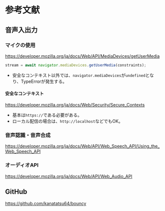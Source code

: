 # 参考文献

## 音声入出力

### マイクの使用

https://developer.mozilla.org/ja/docs/Web/API/MediaDevices/getUserMedia

```js
stream = await navigator.mediaDevices.getUserMedia(constraints);
```

- 安全なコンテキスト以外では、`navigator.mediaDevices`が`undefined`となり、TypeErrorが発生する。

#### 安全なコンテキスト

https://developer.mozilla.org/ja/docs/Web/Security/Secure_Contexts

- 基本は`https://`である必要がある。
- ローカル配信の場合は、`http://localhost`などでもOK。

### 音声認識・音声合成

https://developer.mozilla.org/ja/docs/Web/API/Web_Speech_API/Using_the_Web_Speech_API

### オーディオAPI

https://developer.mozilla.org/ja/docs/Web/API/Web_Audio_API

## GitHub

https://github.com/kanatatsu64/bouncy
